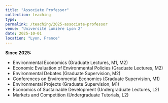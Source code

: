 ```yaml
---
title: "Associate Professor"
collection: teaching
type: 
permalink: /teaching/2025-associate-professor
venue: "Université Lumière Lyon 2"
date: 2025-10-01 
location: "Lyon, France"
---
```


<b>Since 2025:</b> 
* Environmental Economics (Graduate Lectures, M1, M2)
* Economic Evaluation of Environmental Policies (Graduate Lectures, M2) 
* Environmental Debates (Graduate Supervision, M2)
* Conferences on Environmental Economics (Graduate Supervision, M1)
* Environmental Projects (Graduate Supervision, M1)
* Economics of Sustainable Development (Undergraduate Lectures, L2) 
* Markets and Competition (Undergraduate Tutorials, L2)

